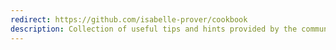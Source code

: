 ```yaml
---
redirect: https://github.com/isabelle-prover/cookbook
description: Collection of useful tips and hints provided by the community.
---
```

